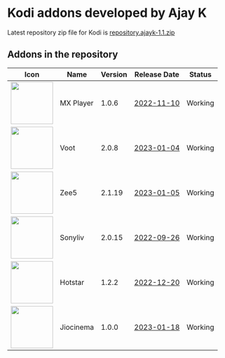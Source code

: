 # Kodi addons developed by Ajay K

Latest repository zip file for Kodi is [repository.ajayk-1.1.zip](https://github.com/Vikassm73/AjaykRepo/raw/main/Zips/repository.ajayk-1.1.zip)

## Addons in the repository
|Icon|Name|Version|Release Date|Status|
|---|---|---|---|---|
|<img src="https://github.com/Vikassm73/AjaykRepo/blob/main/Zips/plugin.video.MXPlayer/icon.png" width="96">|MX Player|1.0.6|[2022-11-10](https://raw.githubusercontent.com/Vikassm73/AjaykRepo/main/Zips/plugin.video.MXPlayer/changelog.txt)|Working
|<img src="https://github.com/Vikassm73/AjaykRepo/blob/main/Zips/plugin.video.voot/icon.png" width="96">|Voot|2.0.8|[2023-01-04](https://raw.githubusercontent.com/Vikassm73/AjaykRepo/main/Zips/plugin.video.voot/changelog.txt)|Working
|<img src="https://github.com/Vikassm73/AjaykRepo/blob/main/Zips/plugin.video.zee5/icon.jpg" width="96">|Zee5|2.1.19|[2023-01-05](https://raw.githubusercontent.com/Vikassm73/AjaykRepo/main/Zips/plugin.video.zee5/changelog.txt)|Working
|<img src="https://github.com/Vikassm73/AjaykRepo/blob/main/Zips/plugin.video.sonyliv/icon.png" width="96">|Sonyliv|2.0.15|[2022-09-26](https://raw.githubusercontent.com/Vikassm73/AjaykRepo/main/Zips/plugin.video.sonyliv/changelog.txt)|Working
|<img src="https://github.com/Vikassm73/AjaykRepo/blob/main/Zips/plugin.video.hotstar/icon.jpg" width="96">|Hotstar|1.2.2|[2022-12-20](https://raw.githubusercontent.com/Vikassm73/AjaykRepo/main/Zips/plugin.video.hotstar/changelog.txt)|Working
|<img src="https://github.com/Vikassm73/AjaykRepo/blob/main/Zips/plugin.video.jiocinema/icon.jpg" width="96">|Jiocinema|1.0.0|[2023-01-18](https://raw.githubusercontent.com/Vikassm73/AjaykRepo/main/Zips/plugin.video.jiocinema/changelog.txt)|Working
